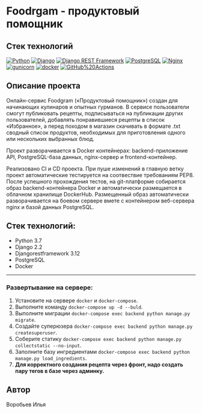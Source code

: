 # Foodrgam - продуктовый помощник

## Стек технологий
[![Python](https://img.shields.io/badge/-Python-464646?style=flat-square&logo=Python)](https://www.python.org/)
[![Django](https://img.shields.io/badge/-Django-464646?style=flat-square&logo=Django)](https://www.djangoproject.com/)
[![Django REST Framework](https://img.shields.io/badge/-Django%20REST%20Framework-464646?style=flat-square&logo=Django%20REST%20Framework)](https://www.django-rest-framework.org/)
[![PostgreSQL](https://img.shields.io/badge/-PostgreSQL-464646?style=flat-square&logo=PostgreSQL)](https://www.postgresql.org/)
[![Nginx](https://img.shields.io/badge/-NGINX-464646?style=flat-square&logo=NGINX)](https://nginx.org/ru/)
[![gunicorn](https://img.shields.io/badge/-gunicorn-464646?style=flat-square&logo=gunicorn)](https://gunicorn.org/)
[![docker](https://img.shields.io/badge/-Docker-464646?style=flat-square&logo=docker)](https://www.docker.com/)
[![GitHub%20Actions](https://img.shields.io/badge/-GitHub%20Actions-464646?style=flat-square&logo=GitHub%20actions)](https://github.com/features/actions)

## Описание проекта
Онлайн-сервис Foodgram («Продуктовый помощник») создан для начинающих кулинаров и опытных гурманов. В сервисе пользователи смогут публиковать рецепты, подписываться на публикации других пользователей, добавлять понравившиеся рецепты в список «Избранное», а перед походом в магазин скачивать в формате .txt сводный список продуктов, необходимых для приготовления одного или нескольких выбранных блюд.

Проект разворачивается в Docker контейнерах: backend-приложение API, PostgreSQL-база данных, nginx-сервер и frontend-контейнер.

Реализовано CI и CD проекта. При пуше изменений в главную ветку проект автоматические тестируется на соотвествие требованиям PEP8. После успешного прохождения тестов, на git-платформе собирается образ backend-контейнера Docker и автоматически размещается в облачном хранилище DockerHub. Размещенный образ автоматически разворачивается на боевом сервере вмете с контейнером веб-сервера nginx и базой данных PostgreSQL.


## Стек технологий:
- Python 3.7
- Django 2.2
- Djangorestframework 3.12
- PostgreSQL 
- Docker

---

### Развертывание на сервере:

1. Установите на сервере `docker` и `docker-compose`.
2. Выполните команду `docker-compose up -d --buld`.
3. Выполните миграции `docker-compose exec backend python manage.py migrate`.
4. Создайте суперюзера `docker-compose exec backend python manage.py createsuperuser`.
5. Соберите статику `docker-compose exec backend python manage.py collectstatic --no-input`.
6. Заполните базу ингредиентами `docker-compose exec backend python manage.py load_ingredients`.
7. **Для корректного создания рецепта через фронт, надо создать пару тегов в базе через админку.**

## Автор

Воробьев Илья
